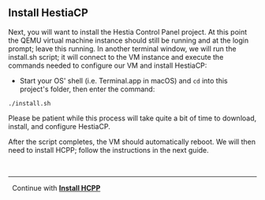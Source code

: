 ## Install HestiaCP
Next, you will want to install the Hestia Control Panel project. At this point the QEMU virtual machine instance should still be running and at the login prompt; leave this running. In another terminal window, we will run the install.sh script; it will connect to the VM instance and execute the commands needed to configure our VM and install HestiaCP:

* Start your OS' shell (i.e. Terminal.app in macOS) and `cd` into this project's folder, then enter the command:

```
./install.sh
```
Please be patient while this process will take quite a bit of time to download, install, and configure HestiaCP.

After the script completes, the VM should automatically reboot. We will then need to install HCPP; follow the instructions in the next guide. 

&nbsp;

-----

&nbsp;
Continue with **[Install HCPP](install-hcpp.md)**

